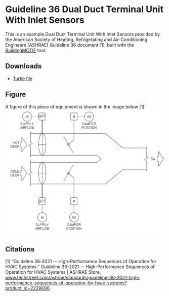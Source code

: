 # Guideline 36 Dual Duct Terminal Unit With Inlet Sensors

This is an example Dual Duct Terminal Unit With Inlet Sensors provided by the American Society of Heating, Refrigerating and Air-Conditioning Engineers (ASHRAE) Guideline 36 document [1], built with the [BuildingMOTIF](https://github.com/NREL/BuildingMOTIF) tool. 

## Downloads

- [Turtle file](../models/g36-extensions-dual-duct-terminal-unit-with-inlet-sensors.ttl)

## Figure

A figure of this piece of equipment is shown in the image below [1]:
![g36-extensions-dual-duct-terminal-unit-with-inlet-sensors](../_static/images/g36-extensions-dual-duct-terminal-unit-with-inlet-sensors.png)

## Citations
[1] “Guideline 36-2021 -- High-Performance Sequences of Operation for HVAC Systems.” Guideline 36-2021 -- High-Performance Sequences of Operation for HVAC Systems | ASHRAE Store, www.techstreet.com/ashrae/standards/guideline-36-2021-high-performance-sequences-of-operation-for-hvac-systems?product_id=2229690. 
